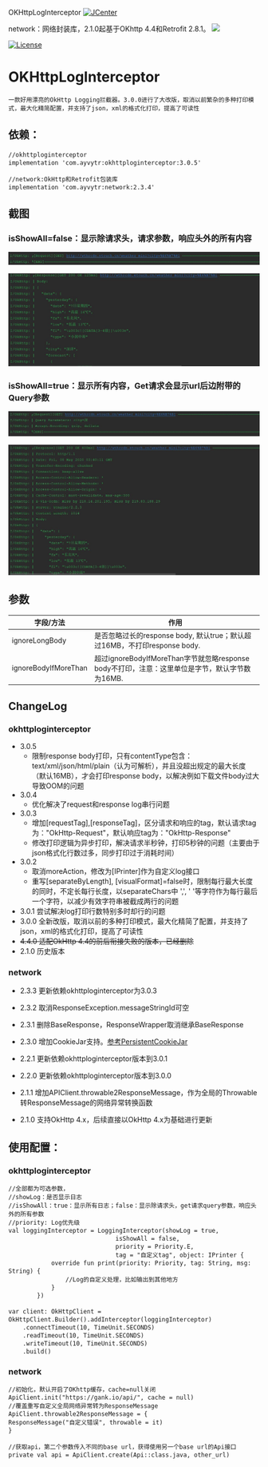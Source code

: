 OKHttpLogInterceptor [![JCenter](https://img.shields.io/badge/jCenter-3.0.5-re.svg)](https://bintray.com/ayvytr/maven/okhttploginterceptor/_latestVersion)

network：网络封装库，2.1.0起基于OKhttp 4.4和Retrofit 2.8.1。 [![](https://img.shields.io/badge/jCenter-2.3.4-re.svg)](https://bintray.com/ayvytr/maven/network/_latestVersion)

[![License](https://img.shields.io/badge/License-Apache--2.0%20-blue.svg)](license)

# OKHttpLogInterceptor
	一款好用漂亮的OkHttp Logging拦截器。3.0.0进行了大改版，取消以前繁杂的多种打印模式，最大化精简配置，并支持了json，xml的格式化打印，提高了可读性



## 依赖：

    //okhttploginterceptor
    implementation 'com.ayvytr:okhttploginterceptor:3.0.5'
    
    //network:OkHttp和Retrofit包装库
    implementation 'com.ayvytr:network:2.3.4'







## 截图

### isShowAll=false：显示除请求头，请求参数，响应头外的所有内容



![](photos/request-get.jpg)



![](photos/response-get.jpg)



### isShowAll=true：显示所有内容，Get请求会显示url后边附带的Query参数



![](photos/request-get-all.jpg)




![](photos/response-get-all.jpg)



## 参数

| 字段/方法            | 作用                                                         |
| -------------------- | ------------------------------------------------------------ |
| ignoreLongBody       | 是否忽略过长的response body, 默认true；默认超过16MB，不打印response body. |
| ignoreBodyIfMoreThan | 超过ignoreBodyIfMoreThan字节就忽略response body不打印，注意：这里单位是字节，默认字节数为16MB. |





## ChangeLog

### okhttploginterceptor
* 3.0.5
  * 限制response body打印，只有contentType包含：text/xml/json/html/plain（认为可解析），并且没超出规定的最大长度（默认16MB），才会打印response body，以解决例如下载文件body过大导致OOM的问题
* 3.0.4
  * 优化解决了request和response log串行问题
* 3.0.3  
  * 增加[requestTag],[responseTag]，区分请求和响应的tag，默认请求tag为："OkHttp-Request"，默认响应tag为："OkHttp-Response"
  * 修改打印逻辑为异步打印，解决请求半秒钟，打印5秒钟的问题（主要由于json格式化行数过多，同步打印过于消耗时间）
* 3.0.2 
  * 取消moreAction，修改为[IPrinter]作为自定义log接口
  * 重写[separateByLength], [visualFormat]=false时，限制每行最大长度的同时，不定长每行长度，以separateChars中 ',', ' '等字符作为每行最后一个字符，以减少有效字符串被截成两行的问题
* 3.0.1 尝试解决log打印行数特别多时却行的问题
* 3.0.0 全新改版，取消以前的多种打印模式，最大化精简了配置，并支持了json，xml的格式化打印，提高了可读性
* ~~4.4.0 适配OkHttp 4.4的前后衔接失败的版本，已经删除~~
* 2.1.0 历史版本



### network

* 2.3.3  更新依赖okhttploginterceptor为3.0.3

* 2.3.2  取消ResponseException.messageStringId可空

* 2.3.1  删除BaseResponse，ResponseWrapper取消继承BaseResponse

* 2.3.0  增加CookieJar支持。[参考PersistentCookieJar](https://github.com/franmontiel/PersistentCookieJar)

* 2.2.1  更新依赖okhttploginterceptor版本到3.0.1

* 2.2.0  更新依赖okhttploginterceptor版本到3.0.0

* 2.1.1  增加APIClient.throwable2ResponseMessage，作为全局的Throwable转ResponseMessage的网络异常转换函数
* 2.1.0  支持OkHttp 4.x，后续直接以OkHttp 4.x为基础进行更新



## 使用配置：

### okhttploginterceptor

	//全部都为可选参数，
	//showLog：是否显示日志
	//isShowAll：true：显示所有日志；false：显示除请求头，get请求query参数，响应头外的所有参数
	//priority: Log优先级
	val loggingInterceptor = LoggingInterceptor(showLog = true,
	                              isShowAll = false,
	                              priority = Priority.E,
	                              tag = "自定义tag", object: IPrinter {
	            override fun print(priority: Priority, tag: String, msg: String) {
	                //Log的自定义处理，比如输出到其他地方
	            }
	        })
	    
	var client: OkHttpClient = OkHttpClient.Builder().addInterceptor(loggingInterceptor)
	    .connectTimeout(10, TimeUnit.SECONDS)
	    .readTimeout(10, TimeUnit.SECONDS)
	    .writeTimeout(10, TimeUnit.SECONDS)
	    .build()

### network

```
//初始化，默认开启了OKhttp缓存，cache=null关闭
ApiClient.init("https://gank.io/api/", cache = null)
//覆盖重写自定义全局网络异常转为ResponseMessage
ApiClient.throwable2ResponseMessage = {
ResponseMessage("自定义错误", throwable = it)
}

//获取api，第二个参数传入不同的base url，获得使用另一个base url的Api接口
private val api = ApiClient.create(Api::class.java, other_url)

```



